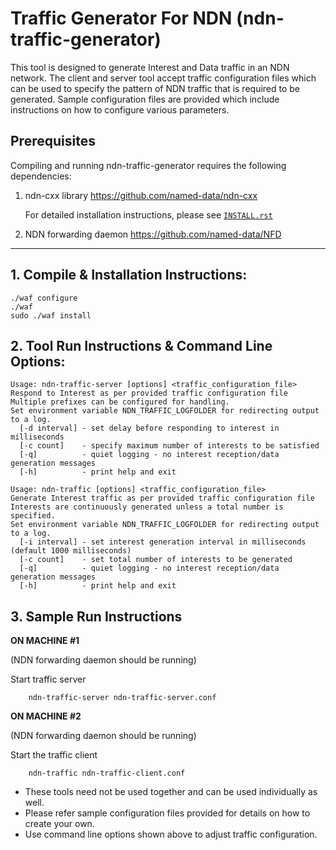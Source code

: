 Traffic Generator For NDN (ndn-traffic-generator)
=================================================

This tool is designed to generate Interest and Data traffic in an NDN network.
The client and server tool accept traffic configuration files which can be
used to specify the pattern of NDN traffic that is required to be generated.
Sample configuration files are provided which include instructions on how
to configure various parameters.

## Prerequisites ##

Compiling and running ndn-traffic-generator requires the following dependencies:

1. ndn-cxx library <https://github.com/named-data/ndn-cxx>

    For detailed installation instructions, please see
    [`INSTALL.rst`](https://github.com/named-data/ndn-cxx/blob/master/docs/INSTALL.rst)

2. NDN forwarding daemon <https://github.com/named-data/NFD>

-----------------------------------------------------

## 1. Compile & Installation Instructions: ##

    ./waf configure
    ./waf
    sudo ./waf install

## 2. Tool Run Instructions & Command Line Options: ##

    Usage: ndn-traffic-server [options] <traffic_configuration_file>
    Respond to Interest as per provided traffic configuration file
    Multiple prefixes can be configured for handling.
    Set environment variable NDN_TRAFFIC_LOGFOLDER for redirecting output to a log.
      [-d interval] - set delay before responding to interest in milliseconds
      [-c count]    - specify maximum number of interests to be satisfied
      [-q]          - quiet logging - no interest reception/data generation messages
      [-h]          - print help and exit

    Usage: ndn-traffic [options] <traffic_configuration_file>
    Generate Interest traffic as per provided traffic configuration file
    Interests are continuously generated unless a total number is specified.
    Set environment variable NDN_TRAFFIC_LOGFOLDER for redirecting output to a log.
      [-i interval] - set interest generation interval in milliseconds (default 1000 milliseconds)
      [-c count]    - set total number of interests to be generated
      [-q]          - quiet logging - no interest reception/data generation messages
      [-h]          - print help and exit


## 3. Sample Run Instructions ##

__ON MACHINE #1__

(NDN forwarding daemon should be running)

Start traffic server

        ndn-traffic-server ndn-traffic-server.conf

__ON MACHINE #2__

(NDN forwarding daemon should be running)

Start the traffic client

        ndn-traffic ndn-traffic-client.conf


* These tools need not be used together and can be used individually as well.
* Please refer sample configuration files provided for details on how to create your own.
* Use command line options shown above to adjust traffic configuration.
